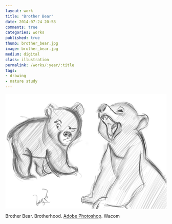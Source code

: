 ```yaml
---
layout: work
title: "Brother Bear"
date: 2014-07-24 20:58
comments: true
categories: works
published: true
thumb: brother_bear.jpg
image: brother_bear.jpg
medium: digital
class: illustration
permalink: /works/:year/:title
tags:
- drawing
- nature study
---
```

<img src="/images/works/brother_bear.jpg" align="middle"/>

Brother Bear. Brotherhood. [Adobe Photoshop](https://www.facebook.com/Photoshop). Wacom